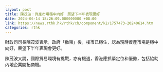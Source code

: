 ```yaml
---
layout: post
title: 陳茂波︰資產市場穩中向好　展望下半年表現更好
date: 2024-06-14 18:26:09.000000000 +08:00
link: https://news.rthk.hk/rthk/ch/component/k2/1757473-20240614.htm
categories: rthk
---
```


財政司司長陳茂波表示，政府「撤辣」後，樓市已穩住，認為現時資產市場是穩中向好，展望下半年表現會更好。

陳茂波又說，國際貿易環境有挑戰，亦有機遇，香港應抓緊定位和優勢，包括協助內地企業開拓商機。
